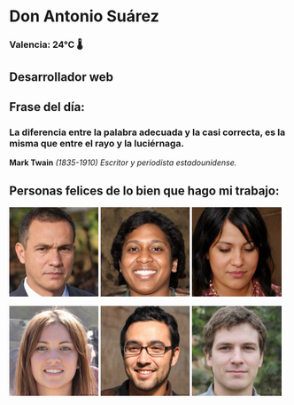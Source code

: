 # Don Antonio Suárez
### Valencia:  24°C 🌡️
## Desarrollador web
## Frase del día:
<!-- START QUOTE -->
### La diferencia entre la palabra adecuada y la casi correcta, es la misma que entre el rayo y la luciérnaga.
**Mark Twain** *(1835-1910) Escritor y periodista estadounidense.*
<!-- END QUOTE -->






## Personas felices de lo bien que hago mi trabajo:

<p float="left">
  <img src="src/image_0.png" width="32%" />
  <img src="src/image_1.png" width="32%" /> 
  <img src="src/image_2.png" width="32%" />
</p>
<p float="left">
  <img src="src/image_3.png" width="32%" />
  <img src="src/image_4.png" width="32%" /> 
  <img src="src/image_5.png" width="32%" />
</p>